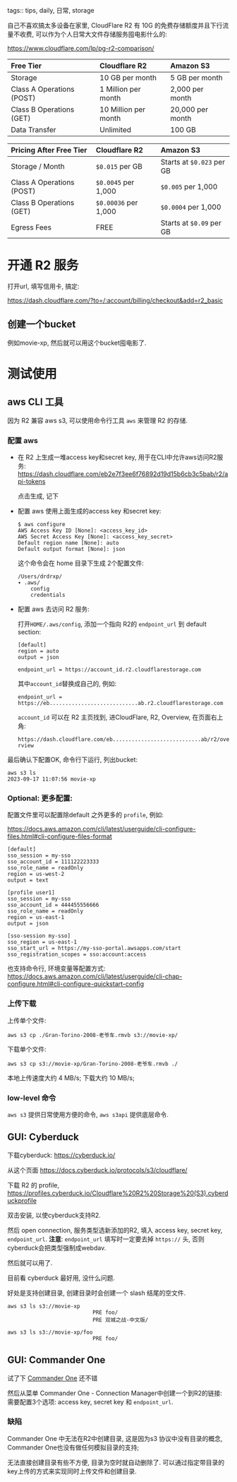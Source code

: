 tags:: tips, daily, 日常, storage


自己不喜欢搞太多设备在家里,
CloudFlare R2 有 10G 的免费存储额度并且下行流量不收费,
可以作为个人日常大文件存储服务囤电影什么的:

https://www.cloudflare.com/lp/pg-r2-comparison/

| Free Tier                 | Cloudflare R2        |  Amazon S3              |
| :--                       | :--                  | :--                     |
| Storage                   | 10 GB per month      | 5 GB per month          |
| Class A Operations (POST) | 1 Million per month  | 2,000 per month         |
| Class B Operations (GET)  | 10 Million per month | 20,000 per month        |
| Data Transfer             | Unlimited            | 100 GB                  |

| Pricing After Free Tier   | Cloudflare R2        |  Amazon S3                |
| :--                       | :--                  | :--                       |
| Storage / Month           | `$0.015` per GB      | Starts at `$0.023` per GB |
| Class A Operations (POST) | `$0.0045` per 1,000  | `$0.005` per 1,000        |
| Class B Operations (GET)  | `$0.00036` per 1,000 | `$0.0004` per 1,000       |
| Egress Fees               | FREE                 | Starts at `$0.09` per GB  |


# 开通 R2 服务

打开url,  填写信用卡, 搞定:

https://dash.cloudflare.com/?to=/:account/billing/checkout&add=r2_basic


## 创建一个bucket

例如movie-xp, 然后就可以用这个bucket囤电影了.


# 测试使用

## aws CLI 工具

因为 R2 兼容 aws s3, 可以使用命令行工具 `aws` 来管理 R2 的存储.

### 配置 aws 

- 在 R2 上生成一堆access key和secret key, 用于在CLI中允许aws访问R2服务:
  https://dash.cloudflare.com/eb2e7f3ee6f76892d19d15b6cb3c5bab/r2/api-tokens

  点击生成, 记下

- 配置 aws 使用上面生成的access key 和secret key:

    ```
    $ aws configure
    AWS Access Key ID [None]: <access_key_id>
    AWS Secret Access Key [None]: <access_key_secret>
    Default region name [None]: auto
    Default output format [None]: json
    ```

    这个命令会在 home 目录下生成 2个配置文件:
    ```
    /Users/drdrxp/
    ▾ .aws/
        config
        credentials
    ```

- 配置 aws 去访问 R2 服务:

    打开`HOME/.aws/config`, 添加一个指向 R2的 `endpoint_url` 到 default section:

    ```
    [default]
    region = auto
    output = json

    endpoint_url = https://account_id.r2.cloudflarestorage.com
    ```
    其中`account_id`替换成自己的, 例如:

    ```
    endpoint_url = https://eb............................ab.r2.cloudflarestorage.com
    ```

    `account_id` 可以在 R2 主页找到, 进CloudFlare,  R2, Overview, 在页面右上角:

    `https://dash.cloudflare.com/eb............................ab/r2/overview`

最后确认下配置OK, 命令行下运行, 列出bucket:
```
aws s3 ls
2023-09-17 11:07:56 movie-xp
```

### Optional: 更多配置:

配置文件里可以配置除default 之外更多的 `profile`, 例如:

https://docs.aws.amazon.com/cli/latest/userguide/cli-configure-files.html#cli-configure-files-format

```
[default]
sso_session = my-sso
sso_account_id = 111122223333
sso_role_name = readOnly
region = us-west-2
output = text

[profile user1]
sso_session = my-sso
sso_account_id = 444455556666
sso_role_name = readOnly
region = us-east-1
output = json

[sso-session my-sso]
sso_region = us-east-1
sso_start_url = https://my-sso-portal.awsapps.com/start
sso_registration_scopes = sso:account:access
```

也支持命令行, 环境变量等配置方式:
https://docs.aws.amazon.com/cli/latest/userguide/cli-chap-configure.html#cli-configure-quickstart-config


### 上传下载

上传单个文件:

```
aws s3 cp ./Gran-Torino-2008-老爷车.rmvb s3://movie-xp/
```

下载单个文件:

```
aws s3 cp s3://movie-xp/Gran-Torino-2008-老爷车.rmvb ./
```

本地上传速度大约 4 MB/s; 下载大约 10 MB/s;

### low-level 命令

`aws s3` 提供日常使用方便的命令,  `aws s3api` 提供底层命令. 


## GUI: Cyberduck

下载cyberduck:
https://cyberduck.io/

从这个页面
https://docs.cyberduck.io/protocols/s3/cloudflare/

下载 R2 的 profile, 
https://profiles.cyberduck.io/Cloudflare%20R2%20Storage%20(S3).cyberduckprofile

双击安装, 以使cyberduck支持R2.

然后 open connection, 服务类型选新添加的R2, 填入 access key,  secret key,
`endpoint_url`.
**注意**: `endpoint_url` 填写时一定要去掉 `https://` 头,
否则cyberduck会把类型强制成webdav.

然后就可以用了.

目前看 cyberduck 最好用, 没什么问题.

好处是支持创建目录, 创建目录时会创建一个 slash 结尾的空文件.

```
aws s3 ls s3://movie-xp
                           PRE foo/
                           PRE 双城之战-中文版/

aws s3 ls s3://movie-xp/foo
                           PRE foo/
```

## GUI: Commander One

试了下 [Commander One][] 还不错


然后从菜单 Commander One - Connection Manager中创建一个到R2的链接:
需要配置3个选项: access key, secret key 和 `endpoint_url`.

### 缺陷

Commander One 中无法在R2中创建目录, 这是因为s3 协议中没有目录的概念, Commander
One也没有做任何模拟目录的支持;

无法直接创建目录有些不方便, 目录为空时就自动删除了. 
可以通过指定带目录的key上传的方式来实现同时上传文件和创建目录.



[Commander One]: https://ftp-mac.com/

